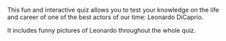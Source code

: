 This fun and interactive quiz allows you to test your knowledge on the life
and career of one of the best actors of our time: Leonardo DiCaprio.

It includes funny pictures of Leonardo throughout the whole quiz.
